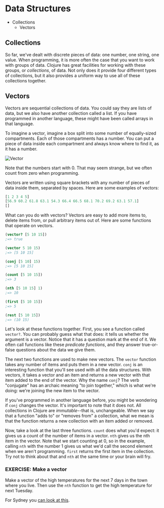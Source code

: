 Data Structures
===============

* Collections
    * Vectors

## Collections

So far, we've dealt with discrete pieces of data: one number, one string, one value. When programming, it is more often the case that you want to work with groups of data. Clojure has great facilities for working with these groups, or _collections_, of data. Not only does it provide four different types of collections, but it also provides a uniform way to use all of these collections together.


## Vectors

Vectors are sequential collections of data. You could say they are lists of data, but we also have another collection called a list. If you have programmed in another language, these might have been called arrays in that language.

To imagine a vector, imagine a box split into some number of equally-sized compartments. Each of those compartments has a number. You can put a piece of data inside each compartment and always know where to find it, as it has a number.

![Vector](../img/vector.png)

Note that the numbers start with 0. That may seem strange, but we often count from zero when programming.

Vectors are written using square brackets with any number of pieces of data inside them, separated by spaces. Here are some examples of vectors:

```clj
[1 2 3 4 5]
[56.9 60.2 61.8 63.1 54.3 66.4 66.5 68.1 70.2 69.2 63.1 57.1]
[]
```

What can you do with vectors? Vectors are easy to add more items to, delete items from, or pull arbitrary items out of. Here are some functions that operate on vectors.

```clj
(vector? [5 10 15])
;=> true

(vector 5 10 15)
;=> [5 10 15]

(conj [5 10] 15)
;=> [5 10 15]

(count [5 10 15])
;=> 3

(nth [5 10 15] 1)
;=> 10

(first [5 10 15])
;=> 5

(rest [5 10 15])
;=> (10 15)
```

Let's look at these functions together. First, you see a function called `vector?`. You can probably guess what that does: it tells us whether the argument is a vector. Notice that it has a question mark at the end of it. We often call functions like these _predicate functions_, and they answer true-or-false questions about the data we give them.

The next two functions are used to make new vectors. The `vector` function takes any number of items and puts them in a new vector. `conj` is an interesting function that you'll see used with all the data structures. With vectors, it takes a vector and an item and returns a new vector with that item added to the end of the vector. Why the name `conj`? The verb "conjugate" has an archaic meaning "to join together," which is what we're doing: we're joining the new item to the vector.

If you've programmed in another language before, you might be wondering if `conj` changes the vector. It's important to note that it does not. All collections in Clojure are _immutable_--that is, unchangeable. When we say that a function "adds to" or "removes from" a collection, what we mean is that the function returns a new collection with an item added or removed.

Now, take a look at the last three functions. `count` does what you'd expect: it gives us a count of the number of items in a vector. `nth` gives us the nth item in the vector. Note that we start counting at 0, so in the example, calling `nth` with the number 1 gives us what we'd call the second element when we aren't programming. `first` returns the first item in the collection. Try not to think about that and `nth` at the same time or your brain will fry.


### EXERCISE: Make a vector

Make a vector of the high temperatures for the next 7 days in the town where you live. Then use the `nth` function to get the high temperature for next Tuesday.

For Sydney you [can look at this](http://www.timeanddate.com/weather/australia/sydney/historic). 


